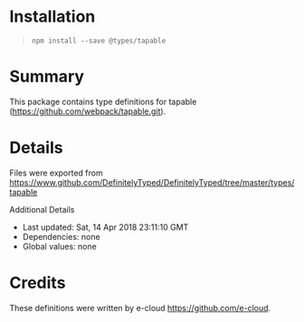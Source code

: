 # Installation
> `npm install --save @types/tapable`

# Summary
This package contains type definitions for tapable (https://github.com/webpack/tapable.git).

# Details
Files were exported from https://www.github.com/DefinitelyTyped/DefinitelyTyped/tree/master/types/tapable

Additional Details
 * Last updated: Sat, 14 Apr 2018 23:11:10 GMT
 * Dependencies: none
 * Global values: none

# Credits
These definitions were written by e-cloud <https://github.com/e-cloud>.
